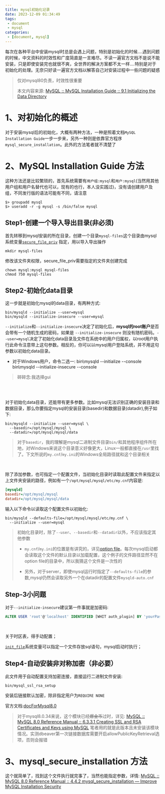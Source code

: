 ```yaml
---
title: mysql初始化记录
date: 2023-12-09 01:34:49
tags: 
 - document
 - mysql 
categories:
 - [document, mysql]
---
```


每次在各种平台中安装mysql时总是会遇上问题，特别是初始化的时候....遇到问题的时候，中文资料的时效性和广度简直是一言难尽。不读一遍官方文档不是说不能安装，只是即使安装完也就很不爽，全世界的解决方案都不太一样....特别是对于初始化的处理。无奈只好读一遍官方文档以解答自己对安装过程中一些问题的疑惑

> 仅对mysql80负责，时效性很重要
> 
> 本文内容来源: [MySQL :: MySQL Installation Guide :: 9.1 Initializing the Data Directory](https://dev.mysql.com/doc/mysql-installation-excerpt/8.0/en/data-directory-initialization.html)

# 1、对初始化的概述

对于安装mysql后的初始化，大概有两种方法，一种是照着文档`MySQL Installation Guide`一步一步来，另外一种则是依靠官方程序`mysql_secure_installation`。此外的方法笔者就不清楚了

# 2、MySQL Installation Guide 方法

这种方法还是比较繁琐的，首先系统需要有`用户组:mysql`和`用户:mysql`(当然用其他用户组和用户名替代也可以，现有的也行，本人没实践过)，没有请创建用户及组，不同发行版的语法可能有不同，请注意

```
$> groupadd mysql
$> useradd -r -g mysql -s /bin/false mysql
```

## Step1-创建一个导入导出目录(非必须)

首先转移到mysql安装的所在目录，创建一个目录`mysql-files`这个目录由mysql系统变量[`secure_file_priv`](https://dev.mysql.com/doc/refman/8.0/en/server-system-variables.html#sysvar_secure_file_priv) 指定，用以导入导出操作

```
mkdir mysql-files
```

修改该文件夹权限，secure_file_priv需要指定的文件夹创建完成

```
chown mysql:mysql mysql-files
chmod 750 mysql-files
```

## Step2-初始化data目录

这一步就是初始化mysql的data目录，有两种方式:

```
bin/mysqld --initialize --user=mysql
bin/mysqld --initialize-insecure --user=mysql
```

`--initialize`和`--initialize-insecure`决定了初始化后，**mysql的root账户**是否会带有一个随机生成的密码，如果是 `--initialize-insecure` 则没有随机密码。`--user=mysql`决定了初始化data目录及文件在系统中的用户归属权，以root用户执行此命令注意带上这句参数。相反的，你可以以mysql用户登陆系统，并不用这句参数以初始化data目录。

- 对于Windows用户，命令二选一:
  bin\mysqld --initialize --console
  bin\mysqld --initialize-insecure --console

> 碎碎念:我选择gui

<br>

<br>

对于初始化data目录，还能带有更多参数。比如mysql无法识别正确的安装目录和数据目录，那么你要指定mysql的安装目录(basedir)和数据目录(datadir),例子如下:

```
bin/mysqld --initialize --user=mysql \
  --basedir=/opt/mysql/mysql \
  --datadir=/opt/mysql/mysql/data 
```

> 对于`basedir`，我的理解是mysql二进制文件目录`bin/`和其他程序组件所在地，对Windows来说这个目录意义好像更大，Linux一般都直接在`/usr`里找了。下文所说的`my.cnf`/`my.ini`的Windows全局路径就和这个目录相关

<br>

除了添加参数，也可指定一个配置文件，当初始化目录时读取此配置文件来指定以上文件夹安装的路径，例如有一个`/opt/mysql/mysql/etc/my.cnf`内容是:

```ini
[mysqld]
basedir=/opt/mysql/mysql
datadir=/opt/mysql/mysql/data
```

输入以下命令以读取这个配置文件以初始化:

```
bin/mysqld --defaults-file=/opt/mysql/mysql/etc/my.cnf \
  --initialize --user=mysql
```

> 初始化目录时，除了`--user`、`--basedir`和`--datadir`以外，不应该指定其他参数
> 
> - `my.cnf`/`my.ini`的位置是有讲究的，详见[option file](https://dev.mysql.com/doc/refman/8.0/en/option-files.html)。每次mysql启动都会读取这个文件的默认目录以加载配置，这个例子的文件路径显然不在option file的目录中，所以我猜这个文件是一次性的
> 
> - 另外，对于server，即使mysql运行时指定了`--defaults-file`的参数,mysql仍然会读取另外一个在datadir的配置文件`mysqld-auto.cnf`

## Step-3小问题

对于`--initialize-insecure`建议第一件事就是加密码:

```sql
ALTER USER 'root'@'localhost' IDENTIFIED [WHIT auth_plugin] BY 'yourPassword'
```

<br>

关于时区表，得手动配置；
<br>

[`init_file`](https://dev.mysql.com/doc/refman/8.0/en/server-system-variables.html#sysvar_init_file)系统变量可以指定一个文件存放sql语句，mysql启动时执行；

## Step4-自动安装非对称加密（非必要）

此文件用于自动配置支持加密连接，直接运行二进制文件安装:

```
bin/mysql_ssl_rsa_setup
```

安装后链接默认加密，除非指定用户为`REQUIRE NONE`

官方文档:[docForMysql8.0](https://dev.mysql.com/doc/refman/8.0/en/mysql-ssl-rsa-setup.html)

> 对于mysql8.0.34来说，这个模块已经<s>爆金币</s>过时，详见: [MySQL :: MySQL 8.0 Reference Manual :: 6.3.3.1 Creating SSL and RSA Certificates and Keys using MySQL](https://dev.mysql.com/doc/refman/8.0/en/creating-ssl-rsa-files-using-mysql.html) 笔者用的就是此版本且未安装该模块情况。实测dbeaver第一次链接数据库需要开启allowPublicKeyRetrieval选项，否则会报错

# 3、mysql_secure_installation 方法

这个就简单了，找到这个文件执行就完事了，当然也能指定参数，详情: [MySQL :: MySQL 8.0 Reference Manual :: 4.4.2 mysql_secure_installation — Improve MySQL Installation Security](https://dev.mysql.com/doc/refman/8.0/en/mysql-secure-installation.html)
